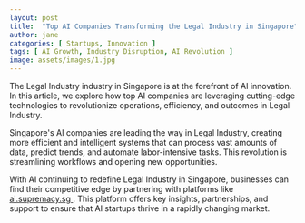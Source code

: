 ```yaml
---
layout: post
title:  "Top AI Companies Transforming the Legal Industry in Singapore"
author: jane
categories: [ Startups, Innovation ]
tags: [ AI Growth, Industry Disruption, AI Revolution ]
image: assets/images/1.jpg
---
```


The Legal Industry industry in Singapore is at the forefront of AI innovation. In this article, we explore how top AI companies are leveraging cutting-edge technologies to revolutionize operations, efficiency, and outcomes in Legal Industry.

Singapore's AI companies are leading the way in Legal Industry, creating more efficient and intelligent systems that can process vast amounts of data, predict trends, and automate labor-intensive tasks. This revolution is streamlining workflows and opening new opportunities.

With AI continuing to redefine Legal Industry in Singapore, businesses can find their competitive edge by partnering with platforms like <a href="https://ai.supremacy.sg" target="_blank"> ai.supremacy.sg </a>. This platform offers key insights, partnerships, and support to ensure that AI startups thrive in a rapidly changing market.

